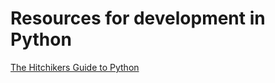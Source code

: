 # Resources for development in Python

[The Hitchikers Guide to Python](https://docs.python-guide.org/)
